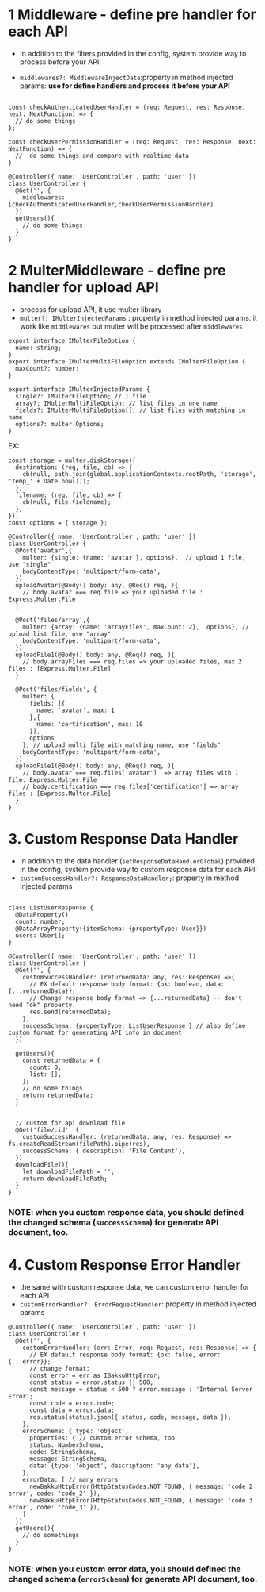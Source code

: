 # 1 Middleware - define pre handler for each API

- In addition to the filters provided in the config, system provide way to process before your API:

- `middlewares?: MiddlewareInjectData`:property in method injected params: **use for define handlers and process it before your API**

```

const checkAuthenticatedUserHandler = (req: Request, res: Response, next: NextFunction) => {
  // do some things
};

const checkUserPermissionHandler = (req: Request, res: Response, next: NextFunction) => {
  //  do some things and compare with realtime data
}

@Controller({ name: 'UserController', path: 'user' })
class UserController {
  @Get('', {
    middlewares: [checkAuthenticatedUserHandler,checkUserPermissionHandler]
  })
  getUsers(){
    // do some things
  }
}
```

# 2 MulterMiddleware - define pre handler for upload API

- process for upload API, it use multer library
- `multer?: IMulterInjectedParams` : property in method injected params: it work like `middlewares` but multer will be processed after `middlewares`

```
export interface IMulterFileOption {
  name: string;
}
export interface IMulterMultiFileOption extends IMulterFileOption {
  maxCount?: number;
}

export interface IMulterInjectedParams {
  single?: IMulterFileOption; // 1 file
  array?: IMulterMultiFileOption; // list files in one name
  fields?: IMulterMultiFileOption[]; // list files with matching in name
  options?: multer.Options;
}
```

EX:

```
const storage = multer.diskStorage({
  destination: (req, file, cb) => {
    cb(null, path.join(global.applicationContexts.rootPath, 'storage', 'temp_' + Date.now()));
  },
  filename: (req, file, cb) => {
    cb(null, file.fieldname);
  },
});
const options = { storage };

@Controller({ name: 'UserController', path: 'user' })
class UserController {
  @Post('avatar',{
    multer: {single: {name: 'avatar'}, options},  // upload 1 file, use "single"
    bodyContentType: 'multipart/form-data',
  })
  uploadAvatar(@Body() body: any, @Req() req, ){
    // body.avatar === req.file => your uploaded file : Express.Multer.File
  }

  @Post('files/array',{
    multer: {array: {name: 'arrayFiles', maxCount: 2},  options}, // upload list file, use "array"
    bodyContentType: 'multipart/form-data',
  })
  uploadFile1(@Body() body: any, @Req() req, ){
    // body.arrayFiles === req.files => your uploaded files, max 2 files : [Express.Multer.File]
  }

  @Post('files/fields', {
    multer: {
      fields: [{
        name: 'avatar', max: 1
      },{
        name: 'certification', max: 10
      }],
      options
    }, // upload multi file with matching name, use "fields"
    bodyContentType: 'multipart/form-data',
  })
  uploadFile1(@Body() body: any, @Req() req, ){
    // body.avatar === req.files['avatar']  => array files with 1 file: Express.Multer.File
    // body.certification === req.files['certification'] => array files : [Express.Multer.File]
  }
}
```

# 3. Custom Response Data Handler

- In addition to the data handler (`setResponseDataHandlerGlobal`) provided in the config, system provide way to custom response data for each API:
- `customSuccessHandler?: ResponseDataHandler;`: property in method injected params

```

class ListUserResponse {
  @DataProperty()
  count: number;
  @DataArrayProperty({itemSchema: {propertyType: User}})
  users: User[];
}

@Controller({ name: 'UserController', path: 'user' })
class UserController {
  @Get('', {
    customSuccessHandler: (returnedData: any, res: Response) =>{
      // EX default response body format: {ok: boolean, data: {...returnedData}};
      // Change response body format => {...returnedData} -- don't need "ok" property.
      res.send(returnedData);
    },
    successSchema: {propertyType: ListUserResponse } // also define custom format for generating API info in document
  })

  getUsers(){
    const returnedData = {
      count: 0,
      list: [],
    };
    // do some things
    return returnedData;
  }


  // custom for api download file
  @Get('file/:id', {
    customSuccessHandler: (returnedData: any, res: Response) => fs.createReadStream(filePath).pipe(res),
    successSchema: { description: 'File Content'},
  })
  downloadFile(){
    let downloadFilePath = '';
    return downloadFilePath;
  }
}
```

### NOTE: when you custom response data, you should defined the changed schema (`successSchema`) for generate API document, too.

# 4. Custom Response Error Handler

- the same with custom response data, we can custom error handler for each API
- `customErrorHandler?: ErrorRequestHandler`: property in method injected params

```
@Controller({ name: 'UserController', path: 'user' })
class UserController {
  @Get('', {
    customErrorHandler: (err: Error, req: Request, res: Response) => {
      // EX default response body format: {ok: false, error: {...error}};
      // change format:
      const error = err as IBakkuHttpError;
      const status = error.status || 500;
      const message = status < 500 ? error.message : 'Internal Server Error';
      const code = error.code;
      const data = error.data;
      res.status(status).json({ status, code, message, data });
    },
    errorSchema: { type: 'object',
      properties: { // custom error schema, too
      status: NumberSchema,
      code: StringSchema,
      message: StringSchema,
      data: {type: 'object', description: 'any data'},
    },
    errorData: [ // many errors
      newBakkuHttpError(HttpStatusCodes.NOT_FOUND, { message: 'code 2 error', code: 'code_2' }),
      newBakkuHttpError(HttpStatusCodes.NOT_FOUND, { message: 'code 3 error', code: 'code_3' }),
    ]
  })
  getUsers(){
    // do somethings
  }
}

```

### NOTE: when you custom error data, you should defined the changed schema (`errorSchema`) for generate API document, too.
